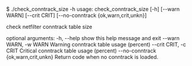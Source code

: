 $ ./check_conntrack_size -h
usage: check_conntrack_size [-h] [--warn WARN] [--crit CRIT]
                            [--no-conntrack {ok,warn,crit,unkn}]

check netfilter conntrack table size

optional arguments:
  -h, --help            show this help message and exit
  --warn WARN, -w WARN  Warning conntrack table usage (percent)
  --crit CRIT, -c CRIT  Critical conntrack table usage (percent)
  --no-conntrack {ok,warn,crit,unkn}
                        Return code when no conntrack is loaded.
